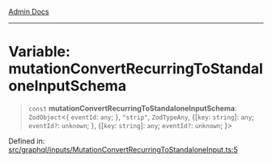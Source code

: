[Admin Docs](/)

***

# Variable: mutationConvertRecurringToStandaloneInputSchema

> `const` **mutationConvertRecurringToStandaloneInputSchema**: `ZodObject`\<\{ `eventId`: `any`; \}, `"strip"`, `ZodTypeAny`, \{[`key`: `string`]: `any`; `eventId?`: `unknown`; \}, \{[`key`: `string`]: `any`; `eventId?`: `unknown`; \}\>

Defined in: [src/graphql/inputs/MutationConvertRecurringToStandaloneInput.ts:5](https://github.com/gautam-divyanshu/talawa-api/blob/84910820371ade6fdca33545b3a0fc1e929731b2/src/graphql/inputs/MutationConvertRecurringToStandaloneInput.ts#L5)
